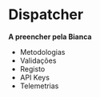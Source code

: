 # Dispatcher

**A preencher pela Bianca**

* Metodologias
* Validações
* Registo
* API Keys
* Telemetrias

